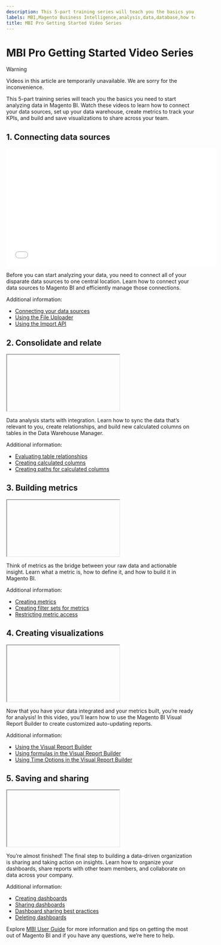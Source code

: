 ```yaml
---
description: This 5-part training series will teach you the basics you need to start analyzing data in Magento BI. Watch these videos to learn how to connect your data sources, set up your data warehouse, create metrics to track your KPIs, and build and save visualizations to share across your team.
labels: MBI,Magento Business Intelligence,analysis,data,database,how to,mbi-api-migration,reports
title: MBI Pro Getting Started Video Series
---
```


# MBI Pro Getting Started Video Series

>[!WARNING]
>
>Videos in this article are temporarily unavailable. We are sorry for the inconvenience.
>

This 5-part training series will teach you the basics you need to start analyzing data in Magento BI. Watch these videos to learn how to connect your data sources, set up your data warehouse, create metrics to track your KPIs, and build and save visualizations to share across your team.

## 1. Connecting data sources

<iframe src="//fast.wistia.com/embed/iframe/mjek8vzw0x" width="560" height="315" frameborder="0" allowfullscreen=""></iframe>

Before you can start analyzing your data, you need to connect all of your disparate data sources to one central location. Learn how to connect your data sources to Magento BI and efficiently manage those connections.

Additional information:

* [Connecting your data sources](https://docs.magento.com/mbi/data-analyst/importing-data/connecting-data/connecting-data.html)
* [Using the File Uploader](https://support.magento.com/hc/en-us/articles/360016730951-Using-the-File-Uploader)
* [Using the Import API](https://support.magento.com/hc/en-us/articles/360016731331-Using-the-CloudBI-Import-API)

## 2. Consolidate and relate

<iframe></iframe>

Data analysis starts with integration. Learn how to sync the data that’s relevant to you, create relationships, and build new calculated columns on tables in the Data Warehouse Manager.

Additional information:

* [Evaluating table relationships](https://support.magento.com/hc/en-us/articles/360016505812-Understanding-and-evaluating-table-relationships)
* [Creating calculated columns](https://support.magento.com/hc/en-us/articles/360016504512-Creating-calculated-columns)
* [Creating paths for calculated columns](https://support.magento.com/hc/en-us/articles/360016731471-Creating-paths-for-calculated-columns)

## 3. Building metrics

<iframe></iframe>

Think of metrics as the bridge between your raw data and actionable insight. Learn what a metric is, how to define it, and how to build it in Magento BI.

Additional information:

* [Creating metrics](https://support.magento.com/hc/en-us/articles/360016504592-Creating-metrics)
* [Creating filter sets for metrics](https://support.magento.com/hc/en-us/articles/360016505492-Creating-filter-sets-for-metrics)
* [Restricting metric access](https://support.magento.com/hc/en-us/articles/360016731211-Restricting-metric-access)

## 4. Creating visualizations

<iframe></iframe>

Now that you have your data integrated and your metrics built, you’re ready for analysis! In this video, you’ll learn how to use the Magento BI Visual Report Builder to create customized auto-updating reports.

Additional information:

* [Using the Visual Report Builder](https://support.magento.com/hc/en-us/articles/360016730831-Using-the-Report-Builder)
* [Using formulas in the Visual Report Builder](https://support.magento.com/hc/en-us/articles/360016505792-Using-formulas-in-the-Report-Builder)
* [Using Time Options in the Visual Report Builder](https://support.magento.com/hc/en-us/articles/360016505432-Using-Time-Options-in-the-Report-Builder)

## 5. Saving and sharing

<iframe></iframe>

You’re almost finished! The final step to building a data-driven organization is sharing and taking action on insights. Learn how to organize your dashboards, share reports with other team members, and collaborate on data across your company.

Additional information:

* [Creating dashboards](https://support.magento.com/hc/en-us/articles/360016730891-Creating-Dashboards)
* [Sharing dashboards](https://support.magento.com/hc/en-us/articles/360016505012-Sharing-dashboards-with-other-users)
* [Dashboard sharing best practices](https://support.magento.com/hc/en-us/articles/360016730851-Dashboard-sharing-best-practices)
* [Deleting dashboards](https://support.magento.com/hc/en-us/articles/360016731531-Deleting-Dashboards)

Explore [MBI User Guide](https://docs.magento.com/mbi/) for more information and tips on getting the most out of Magento BI and if you have any questions, we’re here to help.